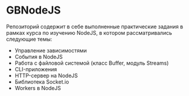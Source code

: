 # GBNodeJS

Репозиторий содержит в себе выполненные практические задания в рамках курса по изучению NodeJS, в котором рассматривались следующие темы:  
- Управление зависимостями
- События в NodeJS
- Работа с файловой системой (класс Buffer, модуль Streams)
- CLI-приложения
- HTTP-сервер на NodeJS
- Библиотека Socket.io
- Workers в NodeJS
